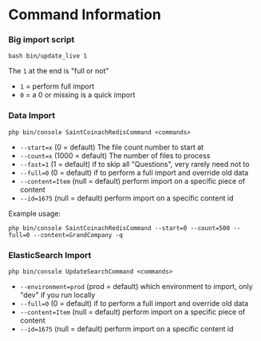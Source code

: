 # Command Information

### Big import script

```
bash bin/update_live 1
```

The `1` at the end is "full or not"
- `1` = perform full import
- `0` = a 0 or missing is a quick import


### Data Import

```
php bin/console SaintCoinachRedisCommand <commands>
```

- `--start=x` (0 = default) The file count number to start at
- `--count=x` (1000 = default) The number of files to process
- `--fast=1` (1 = default) if to skip all "Questions", very rarely need not to
- `--full=0` (0 = default) if to perform a full import and override old data
- `--content=Item` (null = default) perform import on a specific piece of content
- `--id=1675` (null = default) perform import on a specific content id


Example usage:

```
php bin/console SaintCoinachRedisCommand --start=0 --count=500 --full=0 --content=GrandCompany -q
```

### ElasticSearch Import

```
php bin/console UpdateSearchCommand <commands>
```

- `--environment=prod` (prod = default) which environment to import, only "dev" if you run locally
- `--full=0` (0 = default) if to perform a full import and override old data
- `--content=Item` (null = default) perform import on a specific piece of content
- `--id=1675` (null = default) perform import on a specific content id
